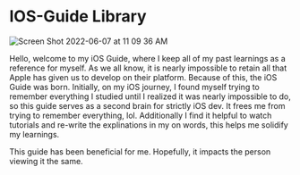 # IOS-Guide Library

![Screen Shot 2022-06-07 at 11 09 36 AM](https://user-images.githubusercontent.com/64448202/172415862-dccb8fdc-4c1e-4352-99ea-19157e35e460.png)

Hello, welcome to my iOS Guide, where I keep all of my past learnings as a reference for myself. As we all know, it is nearly impossible to 
retain all that Apple has given us to develop on their platform. Because of this, the iOS Guide was born. Initially, on my iOS journey, I found myself trying to remember everything I studied until I realized it was nearly impossible to do, so this guide serves as a second brain for strictly iOS dev. It frees me from trying to remember everything, lol. Additionally I find it helpful to watch tutorials and re-write the explinations in my on words, this helps me solidify my learnings. 

This guide has been beneficial for me. Hopefully, it impacts the person viewing it the same.  
